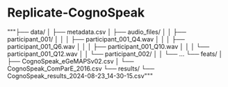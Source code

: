 # Replicate-CognoSpeak
"""├── data/
│   ├── metadata.csv
│   ├── audio_files/
│   │   ├── participant_001/
│   │   │   ├── participant_001_Q4.wav
│   │   │   ├── participant_001_Q6.wav
│   │   │   ├── participant_001_Q10.wav
│   │   │   └── participant_001_Q12.wav
│   │   └── participant_002/
│   │       └── …
└── feats/
│   ├── CognoSpeak_eGeMAPSv02.csv
│   └── CognoSpeak_ComParE_2016.csv
└── results/
    └── CognoSpeak_results_2024-08-23_14-30-15.csv"""
